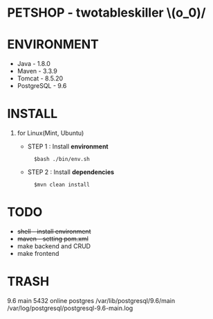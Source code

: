 # PETSHOP - twotableskiller \\(o_0)/ #

# ENVIRONMENT #

* Java - 1.8.0
* Maven - 3.3.9
* Tomcat - 8.5.20
* PostgreSQL - 9.6

# INSTALL #

1. for Linux(Mint, Ubuntu)
    * STEP 1 : Install **environment**
    
            $bash ./bin/env.sh
            
    * STEP 2 : Install **dependencies**
    
            $mvn clean install
            
# TODO #
* ~~shell - install environment~~
* ~~maven - setting pom.xml~~
* make backend and CRUD
* make frontend

# TRASH #
9.6 main    5432 online postgres 
/var/lib/postgresql/9.6/main 
/var/log/postgresql/postgresql-9.6-main.log


